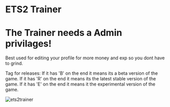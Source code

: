 # ETS2 Trainer
# The Trainer needs a Admin privilages!

Best used for editing your profile for more money and exp so you dont have to grind.

Tag for releases:
If it has 'B' on the end it means its a beta version of the game.
If it has 'R' on the end it means its the latest stable version of the game.
If it has 'E' on the end it means it the experimental version of the game.

![ets2trainer](https://i.imgur.com/Ps5lCiq.png)